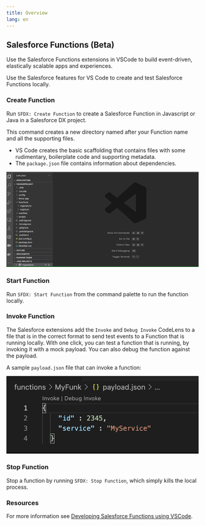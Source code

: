 ```yaml
---
title: Overview
lang: en
---
```

## Salesforce Functions (Beta)
Use the Salesforce Functions extensions in VSCode to build event-driven, elastically scalable apps and experiences.

Use the Salesforce features for VS Code to create and test Salesforce Functions locally.

### Create Function
Run `SFDX: Create Function` to create a Salesforce Function in Javascript or Java in a Salesforce DX project.

This command creates a new directory named after your Function name and all the supporting files.

* VS Code creates the basic scaffolding that contains files with some rudimentary, boilerplate code and supporting metadata.
* The `package.json` file contains information about dependencies.

![Create Function](../../../images/vs_code_create_func.gif)
### Start Function
Run `SFDX: Start Function` from the command palette to run the function locally.

### Invoke Function
The Salesforce extensions add the `Invoke` and `Debug Invoke` CodeLens to a file that is in the correct format to send test events to a Function that is running locally. With one click, you can test a function that is running, by invoking it with a mock payload. You can also debug the function against the payload.

A sample `payload.json` file that can invoke a function:

![Invoke Debug ](../../../images/vscode_func_payload.png)

### Stop Function
Stop a function by running `SFDX: Stop Function`, which simply kills the local process.

### Resources
For more information see [Developing Salesforce Functions using VSCode](https://dev.beta.developer.salesforce.com/docs/platform/functions/guide/vs-intro.html#prerequisites). 
